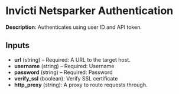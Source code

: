 # Invicti Netsparker Authentication

**Description**: Authenticates using user ID and API token.

## Inputs

- **url** (string) – Required: A URL to the target host.
- **username** (string) – Required: Username
- **password** (string) – Required: Password
- **verify_ssl** (boolean): Verify SSL certificate
- **http_proxy** (string): A proxy to route requests through.